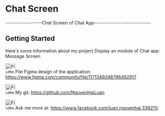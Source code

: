 # Chat Screen

------------------Chat Screen of Chat App----------------------------



## Getting Started

Here's some information about my project
Display an module of Chat app: Message Screen

<img src="https://upload.wikimedia.org/wikipedia/commons/3/33/Figma-logo.svg" alt="Flutter Icon" width="32"/>File Figma design of the application:
https://www.figma.com/community/file/1171349248796492917

<img src="https://vi.wikipedia.org/wiki/T%E1%BA%ADp_tin:GitHub_Invertocat_Logo.svg" alt="Flutter Icon" width="32"/>My git:
https://github.com/NguyenHaiLuan

<img src="https://banner2.cleanpng.com/20180625/psf/aaz9e2f1i.webp" alt="Flutter Icon" width="32"/>Ask me more at:
https://www.facebook.com/luan.nguyenhai.338211/
